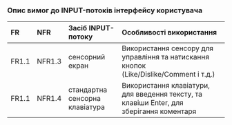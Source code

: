 ### Опис вимог до INPUT-потоків інтерфейсу користувача


|FR |NFR|Засіб INPUT-потоку| Особливості використання|
|:-|:-|:-|:-|
|FR1.1|NFR1.3|сенсорний екран| Використання сенсору для управління та натискання кнопок (Like/Dislike/Comment і т.д.)|
|FR1.1|NFR1.4|стандартна сенсорна клавіатура|Використання клавіатури, для введення тексту, та клавіши Enter, для зберігання коментаря|
